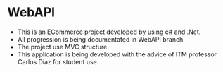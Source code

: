 # WebAPI

- This is an ECommerce project developed by using c# and .Net.
- All progression is being documentated in WebAPI branch.
- The project use MVC structure.
- This application is being developed with the advice of ITM professor Carlos Díaz for student use.
